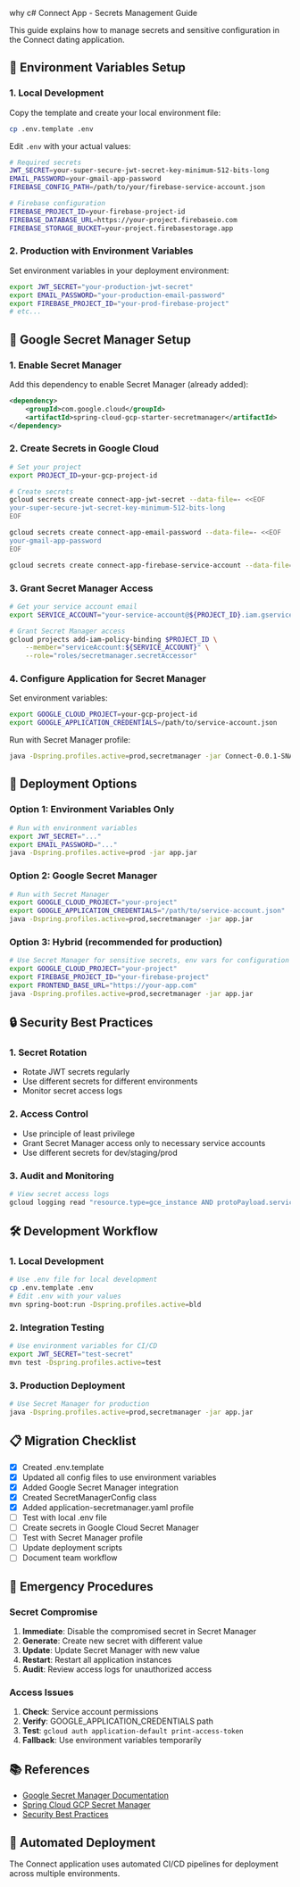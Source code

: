 why c# Connect App - Secrets Management Guide

This guide explains how to manage secrets and sensitive configuration in the Connect dating application.

## 🔧 Environment Variables Setup

### 1. Local Development

Copy the template and create your local environment file:
```bash
cp .env.template .env
```

Edit `.env` with your actual values:
```bash
# Required secrets
JWT_SECRET=your-super-secure-jwt-secret-key-minimum-512-bits-long
EMAIL_PASSWORD=your-gmail-app-password
FIREBASE_CONFIG_PATH=/path/to/your/firebase-service-account.json

# Firebase configuration
FIREBASE_PROJECT_ID=your-firebase-project-id
FIREBASE_DATABASE_URL=https://your-project.firebaseio.com
FIREBASE_STORAGE_BUCKET=your-project.firebasestorage.app
```

### 2. Production with Environment Variables

Set environment variables in your deployment environment:
```bash
export JWT_SECRET="your-production-jwt-secret"
export EMAIL_PASSWORD="your-production-email-password"
export FIREBASE_PROJECT_ID="your-prod-firebase-project"
# etc...
```

## 🔐 Google Secret Manager Setup

### 1. Enable Secret Manager

Add this dependency to enable Secret Manager (already added):
```xml
<dependency>
    <groupId>com.google.cloud</groupId>
    <artifactId>spring-cloud-gcp-starter-secretmanager</artifactId>
</dependency>
```

### 2. Create Secrets in Google Cloud

```bash
# Set your project
export PROJECT_ID=your-gcp-project-id

# Create secrets
gcloud secrets create connect-app-jwt-secret --data-file=- <<EOF
your-super-secure-jwt-secret-key-minimum-512-bits-long
EOF

gcloud secrets create connect-app-email-password --data-file=- <<EOF
your-gmail-app-password
EOF

gcloud secrets create connect-app-firebase-service-account --data-file=path/to/firebase-service-account.json
```

### 3. Grant Secret Manager Access

```bash
# Get your service account email
export SERVICE_ACCOUNT="your-service-account@${PROJECT_ID}.iam.gserviceaccount.com"

# Grant Secret Manager access
gcloud projects add-iam-policy-binding $PROJECT_ID \
    --member="serviceAccount:${SERVICE_ACCOUNT}" \
    --role="roles/secretmanager.secretAccessor"
```

### 4. Configure Application for Secret Manager

Set environment variables:
```bash
export GOOGLE_CLOUD_PROJECT=your-gcp-project-id
export GOOGLE_APPLICATION_CREDENTIALS=/path/to/service-account.json
```

Run with Secret Manager profile:
```bash
java -Dspring.profiles.active=prod,secretmanager -jar Connect-0.0.1-SNAPSHOT.jar
```

## 🚀 Deployment Options

### Option 1: Environment Variables Only
```bash
# Run with environment variables
export JWT_SECRET="..."
export EMAIL_PASSWORD="..."
java -Dspring.profiles.active=prod -jar app.jar
```

### Option 2: Google Secret Manager
```bash
# Run with Secret Manager
export GOOGLE_CLOUD_PROJECT="your-project"
export GOOGLE_APPLICATION_CREDENTIALS="/path/to/service-account.json"
java -Dspring.profiles.active=prod,secretmanager -jar app.jar
```

### Option 3: Hybrid (recommended for production)
```bash
# Use Secret Manager for sensitive secrets, env vars for configuration
export GOOGLE_CLOUD_PROJECT="your-project"
export FIREBASE_PROJECT_ID="your-firebase-project"
export FRONTEND_BASE_URL="https://your-app.com"
java -Dspring.profiles.active=prod,secretmanager -jar app.jar
```

## 🔒 Security Best Practices

### 1. Secret Rotation
- Rotate JWT secrets regularly
- Use different secrets for different environments
- Monitor secret access logs

### 2. Access Control
- Use principle of least privilege
- Grant Secret Manager access only to necessary service accounts
- Use different secrets for dev/staging/prod

### 3. Audit and Monitoring
```bash
# View secret access logs
gcloud logging read "resource.type=gce_instance AND protoPayload.serviceName=secretmanager.googleapis.com"
```

## 🛠️ Development Workflow

### 1. Local Development
```bash
# Use .env file for local development
cp .env.template .env
# Edit .env with your values
mvn spring-boot:run -Dspring.profiles.active=bld
```

### 2. Integration Testing
```bash
# Use environment variables for CI/CD
export JWT_SECRET="test-secret"
mvn test -Dspring.profiles.active=test
```

### 3. Production Deployment
```bash
# Use Secret Manager for production
java -Dspring.profiles.active=prod,secretmanager -jar app.jar
```

## 📋 Migration Checklist

- [x] Created .env.template
- [x] Updated all config files to use environment variables
- [x] Added Google Secret Manager integration
- [x] Created SecretManagerConfig class
- [x] Added application-secretmanager.yaml profile
- [ ] Test with local .env file
- [ ] Create secrets in Google Cloud Secret Manager
- [ ] Test with Secret Manager profile
- [ ] Update deployment scripts
- [ ] Document team workflow

## 🚨 Emergency Procedures

### Secret Compromise
1. **Immediate**: Disable the compromised secret in Secret Manager
2. **Generate**: Create new secret with different value
3. **Update**: Update Secret Manager with new value
4. **Restart**: Restart all application instances
5. **Audit**: Review access logs for unauthorized access

### Access Issues
1. **Check**: Service account permissions
2. **Verify**: GOOGLE_APPLICATION_CREDENTIALS path
3. **Test**: `gcloud auth application-default print-access-token`
4. **Fallback**: Use environment variables temporarily

## 📚 References

- [Google Secret Manager Documentation](https://cloud.google.com/secret-manager/docs)
- [Spring Cloud GCP Secret Manager](https://spring.io/projects/spring-cloud-gcp)
- [Security Best Practices](https://cloud.google.com/security/best-practices)

## 🔄 Automated Deployment

The Connect application uses automated CI/CD pipelines for deployment across multiple environments.